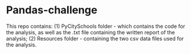 # Pandas-challenge
This repo contains: (1) PyCitySchools folder - which contains the code for the analysis, as well as the .txt file containing the written report of the analysis; (2) Resources folder - containing the two csv data files used for the analysis.
